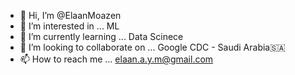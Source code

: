 - 👋 Hi, I’m @ElaanMoazen
- 👀 I’m interested in ... ML 
- 🌱 I’m currently learning ... Data Scinece
- 💞️ I’m looking to collaborate on ... Google CDC - Saudi Arabia🇸🇦
- 📫 How to reach me ... elaan.a.y.m@gmail.com

<!---
ElaanMoazen/ElaanMoazen is a ✨ special ✨ repository because its `README.md` (this file) appears on your GitHub profile.
You can click the Preview link to take a look at your changes.
--->
